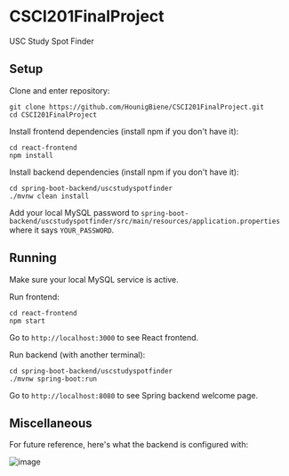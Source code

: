 # CSCI201FinalProject
USC Study Spot Finder

## Setup
Clone and enter repository:
```
git clone https://github.com/HounigBiene/CSCI201FinalProject.git
cd CSCI201FinalProject
```

Install frontend dependencies (install npm if you don't have it):
```
cd react-frontend
npm install
```

Install backend dependencies (install npm if you don't have it):
```
cd spring-boot-backend/uscstudyspotfinder
./mvnw clean install
```

Add your local MySQL password to `spring-boot-backend/uscstudyspotfinder/src/main/resources/application.properties`
where it says `YOUR_PASSWORD`.

## Running

Make sure your local MySQL service is active.

Run frontend:
```
cd react-frontend
npm start
```
Go to `http://localhost:3000` to see React frontend.

Run backend (with another terminal):
```
cd spring-boot-backend/uscstudyspotfinder
./mvnw spring-boot:run
```
Go to `http://localhost:8080` to see Spring backend welcome page.

## Miscellaneous
For future reference, here's what the backend is configured with:

![image](https://github.com/user-attachments/assets/3d596e2a-11e0-48a0-b7f5-23538e5bf6e2)



